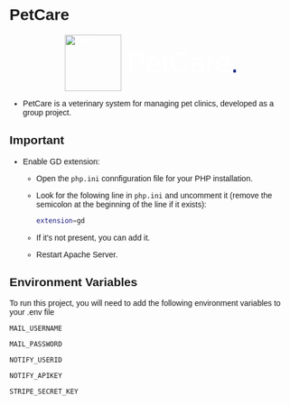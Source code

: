 <style>
  @import url('https://fonts.googleapis.com/css2?family=Poppins:wght@300;400;500;600;700;800&display=swap');
  body{
    font-family: 'Poppins', sans-serif;
  }
</style>
# PetCare



<div style="display:flex; justify-content:center; align-items:center; color:#fff; margin-bottom:10px; gap:10px;">
    <div><img style="width:100px; height:auto;" src="https://i.ibb.co/wQncy57/logo-croped.png" alt="Logo"></div>
        <div style="font: 400 50px 'Poppins', sans-serif;">PetCare<span style="color:#1F2E88">.</span></div>
    </div>
</div>

- PetCare is a veterinary system for managing pet clinics, developed as a group project.

## Important

 - Enable GD extension:
    - Open the `php.ini` connfiguration file for your PHP installation.
    - Look for the folowing line in `php.ini` and uncomment it (remove the semicolon at the beginning of the line if it exists):

        ```bash
        extension=gd
        ```
    -   If it's not present, you can add it.
    -   Restart Apache Server.



    


## Environment Variables

To run this project, you will need to add the following environment variables to your .env file

`MAIL_USERNAME`

`MAIL_PASSWORD`

`NOTIFY_USERID`

`NOTIFY_APIKEY`

`STRIPE_SECRET_KEY`

